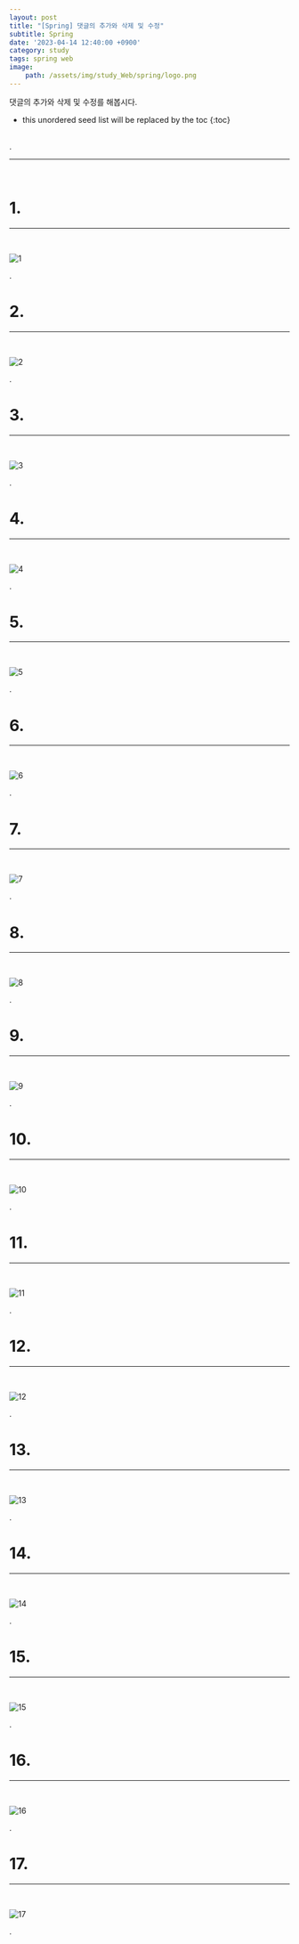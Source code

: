 ```yaml
---
layout: post
title: "[Spring] 댓글의 추가와 삭제 및 수정"
subtitle: Spring
date: '2023-04-14 12:40:00 +0900'
category: study
tags: spring web
image:
    path: /assets/img/study_Web/spring/logo.png
---
```


댓글의 추가와 삭제 및 수정를 해봅시다.

<!--more-->

* this unordered seed list will be replaced by the toc
{:toc}
<br>
.<br>

---
<br>

# 1. 
---
<br>

![1](/assets/img/study_Web/spring/2023-04-09-[Spring]_JPQL을_이용한_검색/1.png)
<br>

.<br>

# 2. 
---
<br>

![2](/assets/img/study_Web/spring/2023-04-09-[Spring]_JPQL을_이용한_검색/2.png)
<br>

.<br>


# 3. 
---
<br>

![3](/assets/img/study_Web/spring/2023-04-09-[Spring]_JPQL을_이용한_검색/3.png)
<br>

.<br>

# 4. 
---
<br>

![4](/assets/img/study_Web/spring/2023-04-09-[Spring]_JPQL을_이용한_검색/4.png)
<br>

.<br>

# 5. 
---
<br>

![5](/assets/img/study_Web/spring/2023-04-09-[Spring]_JPQL을_이용한_검색/5.png)
<br>

.<br>

# 6. 
---
<br>

![6](/assets/img/study_Web/spring/2023-04-09-[Spring]_JPQL을_이용한_검색/6.png)
<br>

.<br>

# 7. 
---
<br>

![7](/assets/img/study_Web/spring/2023-04-09-[Spring]_JPQL을_이용한_검색/7.png)
<br>

.<br>

# 8. 
---
<br>

![8](/assets/img/study_Web/spring/2023-04-09-[Spring]_JPQL을_이용한_검색/8.png)
<br>

.<br>

# 9. 
---
<br>

![9](/assets/img/study_Web/spring/2023-04-09-[Spring]_JPQL을_이용한_검색/9.png)
<br>

.<br>

# 10.
---
<br>

![10](/assets/img/study_Web/spring/2023-04-09-[Spring]_JPQL을_이용한_검색/10.png)
<br>

.<br>

# 11. 
---
<br>

![11](/assets/img/study_Web/spring/2023-04-09-[Spring]_JPQL을_이용한_검색/11.png)
<br>

.<br>

# 12.
---
<br>

![12](/assets/img/study_Web/spring/2023-04-09-[Spring]_JPQL을_이용한_검색/12.png)
<br>

.<br>



# 13.
---
<br>

![13](/assets/img/study_Web/spring/2023-04-09-[Spring]_JPQL을_이용한_검색/13.png)
<br>

.<br>

# 14. 
---
<br>

![14](/assets/img/study_Web/spring/2023-04-09-[Spring]_JPQL을_이용한_검색/14.png)
<br>

.<br>

# 15. 
---
<br>

![15](/assets/img/study_Web/spring/2023-04-09-[Spring]_JPQL을_이용한_검색/15.png)
<br>

.<br>

# 16. 
---
<br>

![16](/assets/img/study_Web/spring/2023-04-09-[Spring]_JPQL을_이용한_검색/16.png)
<br>

.<br>

# 17. 
---
<br>

![17](/assets/img/study_Web/spring/2023-04-09-[Spring]_JPQL을_이용한_검색/17.png)
<br>

.<br>